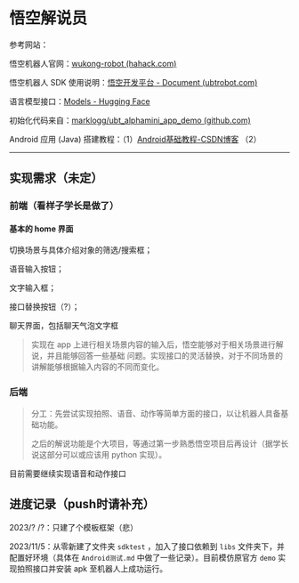# 悟空解说员

参考网站：

悟空机器人官网：[wukong-robot (hahack.com)](https://wukong.hahack.com/#/)

悟空机器人 SDK 使用说明：[悟空开发平台 - Document (ubtrobot.com)](http://docs.ubtrobot.com/alphamini/#/)

语言模型接口：[Models - Hugging Face](https://huggingface.co/models)

初始化代码来自：[marklogg/ubt_alphamini_app_demo (github.com)](https://github.com/marklogg/ubt_alphamini_app_demo)

Android 应用 (Java) 搭建教程：（1）[Android基础教程-CSDN博客](https://blog.csdn.net/qq_42257666/article/details/117952517?app_version=6.1.9&csdn_share_tail={"type"%3A"blog"%2C"rType"%3A"article"%2C"rId"%3A"117952517"%2C"source"%3A"inkarusi1"}&utm_source=app) （2）



---

## 实现需求（未定）

### 前端（看样子学长是做了）

#### 基本的 home 界面

切换场景与具体介绍对象的筛选/搜索框；

语音输入按钮；

文字输入框；

接口替换按钮（?）；

聊天界面，包括聊天气泡文字框

> 实现在 app 上进⾏相关场景内容的输⼊后，悟空能够对于相关场景进⾏解说，并且能够回答⼀些基础 问题。实现接⼝的灵活替换，对于不同场景的讲解能够根据输⼊内容的不同⽽变化。



### 后端

> 分工：先尝试实现拍照、语音、动作等简单方面的接口，以让机器人具备基础功能。
>
> 之后的解说功能是个大项目，等通过第一步熟悉悟空项目后再设计（据学长说这部分可以或应该用 python 实现）。

目前需要继续实现语音和动作接口



## 进度记录（push时请补充）

2023/? /?：只建了个模板框架（悲）

2023/11/5：从零新建了文件夹 `sdktest` ，加入了接口依赖到 `libs` 文件夹下，并配置好环境（具体在 `Android测试.md` 中做了一些记录）。目前模仿原官方 `demo` 实现拍照接口并安装 apk 至机器人上成功运行。
